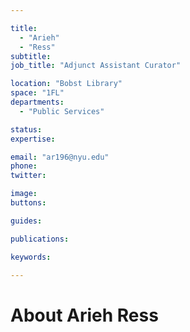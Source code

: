 ```yaml
---

title:
  - "Arieh"
  - "Ress"
subtitle: 
job_title: "Adjunct Assistant Curator"

location: "Bobst Library"
space: "1FL"
departments:
  - "Public Services"

status: 
expertise:

email: "ar196@nyu.edu"
phone: 
twitter: 

image: 
buttons:

guides:

publications:

keywords:

---
```


# About Arieh Ress


